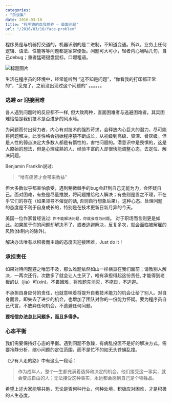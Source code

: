 ```yaml
---
categories:
- "杂谈集"
date: 2016-03-10
title: "程序猿的自我修养 — 直面问题"
url: "/2016/03/10/face-problem"
---
```


程序员是与机器打交道的，机器识别的是二进制，不知道变通。所以，业务上任何逻辑、语法、性能等等问题都是家常便饭。问题可大可小，轻者内心嘀咕几句，自己debug；重者猛砸键盘鼠标，口爆粗语。

<!--more-->

![标题图片](../../../../pic/2016/2016-03-10-face-problem.jpg)

生活在程序员的环境中，经常能听到 “这不知是问题”，“你看我的打印都正常的”，“见鬼了，之前没出现过这个问题的” 。。。。。。

### 逃避 or 迎接困难
各人遇到问题时的反应都不一样, 但大致两种，直面困难者与逃避困难者。其实困难恰恰是我们技术是否进步的风水岭。

为问题而付出努力者，内心有对技术的强烈苛求，会释放内心巨大的潜力，尽可能将问题解决。此类性格会初始程序猿不断成长，从初级到高级、资深、骨灰级。但是人性的弱点决定大多数人都是有惰性的，害怕问题的。潜意识中是畏惧的，这是人原始的想法，但是心理成熟的人、经验丰富的人却很快能调整心态，去定位、解决问题。

Benjamin Franklin说过:

>“唯有痛苦才会带来教益”

但大多数似乎都害怕承受，遇到稍微棘手的bug会赶到自己无能为力，会怀疑自己。面对困难，有些是尽量推脱，将问题推给他人解决；有些则是置之不理，不在乎它们的存在（如果领导不催促的话, 否则自行想象后果）。这种心态、处理问题的态度是不利于自身成长的，特别是在技术更新日新月异的今天。

美国一位作家曾经说过: ```你不能解决问题，你就会成为问题```。 对于职场而言则更是如此。如果属于你的问题却解决不了，或者逃避解决，反复多次，就会面临被解雇的风险(体制内的除外)。

解决办法唯有以积极而主动的态度去迎接困难，Just do it！ 

### 承担责任
如果对待问题避之唯恐不及，那么难题依然如山一样横亘在我们面前；请教别人解决，一两次还行，次数多了就会让人生厌了，唯有承担得起这份责任, 才能得到老板的认（jia）可(xin)。不畏困难，将难题先消灭，不拖沓，不逃避。 

不承担自身应付的责任，也就意味着将提升自我技术能力的机会让给了别人。对自身而言，即失去了进步的机会，也增加了团队对你的一份能力怀疑。要为程序员自己代言，不放弃任何机会，不逃避任何问题。

**要相信办法总比问题多，而且多得多。**
### 心态平衡
我们需要保持好心态的平衡。遇到问题不急躁，有病乱投医不是好的解决方式。需要冷静分析，缩小问题的定位范围，而不是忙不的如无头苍蝇乱撞。


《少有人走的路》中有这么一段话：

>作为成年人，整个一生都充满着选择和决定的机会。他们接受这一事实，就会变成自由的人；无法接受这种事实，永远都会感到自己是个牺牲品。

希望上述大家能够共勉，无论是否何种行业，何种处境，积极应对困难，才是积极的人生态度。

